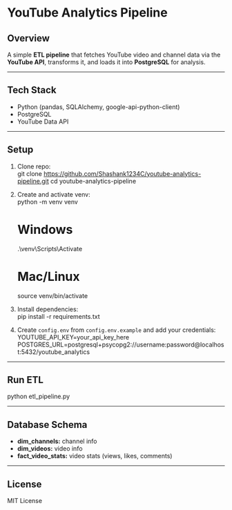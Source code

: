 # YouTube Analytics Pipeline

## Overview
A simple **ETL pipeline** that fetches YouTube video and channel data via the **YouTube API**, transforms it, and loads it into **PostgreSQL** for analysis.

---

## Tech Stack
- Python (pandas, SQLAlchemy, google-api-python-client)  
- PostgreSQL  
- YouTube Data API  

---

## Setup
1. Clone repo:  
   git clone https://github.com/Shashank1234C/youtube-analytics-pipeline.git 
   cd youtube-analytics-pipeline

2. Create and activate venv:  
   python -m venv venv  
   # Windows  
   .\venv\Scripts\Activate  
   # Mac/Linux  
   source venv/bin/activate

3. Install dependencies:  
   pip install -r requirements.txt

4. Create `config.env` from `config.env.example` and add your credentials:  
   YOUTUBE_API_KEY=your_api_key_here  
   POSTGRES_URL=postgresql+psycopg2://username:password@localhost:5432/youtube_analytics

---

## Run ETL
python etl_pipeline.py

---

## Database Schema
- **dim_channels:** channel info  
- **dim_videos:** video info  
- **fact_video_stats:** video stats (views, likes, comments)  

---

## License
MIT License
